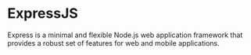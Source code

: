 # ExpressJS
Express is a minimal and flexible Node.js web application framework that provides a robust set of features for web and mobile applications.
